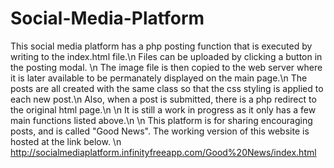 # Social-Media-Platform

This social media platform has a php posting function that is executed by writing to the index.html file.\n
Files can be uploaded by clicking a button in the posting modal. \n
The image file is then copied to the web server where it is later available to be permanately displayed on the main page.\n
The posts are all created with the same class so that the css styling is applied to each new post.\n
Also, when a post is submitted, there is a php redirect to the original html page.\n
\n
It is still a work in progress as it only has a few main functions listed above.\n
\n
    This platform is for sharing encouraging posts, and is called "Good News".
    The working version of this website is hosted at the link below.
\n
http://socialmediaplatform.infinityfreeapp.com/Good%20News/index.html
